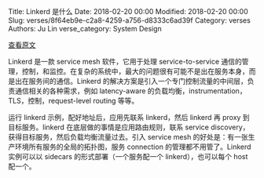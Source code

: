 Title: Linkerd 是什么
Date: 2018-02-20 00:00
Modified: 2018-02-20 00:00
Slug: verses/8f64eb9e-c2a8-4259-a756-d8333c6ad39f
Category: verses
Authors: Ju Lin
verse_category: System Design

[查看原文](https://linkerd.io/overview/what-is-linkerd/)

Linkerd 是一款 service mesh 软件，它用于处理 service-to-service 通信的管理，控制，和监控。在复杂的系统中，最大的问题很有可能不是出在服务本身，而是出在服务间的通信。Linkerd 的解决方案是引入一个专门控制流量的中间层，负责通信相关的各种需求，例如 latency-aware 的负载均衡，instrumentation，TLS，控制，request-level routing 等等。

运行 linkerd 示例，配好地址后，应用先联系 linkerd，然后 linkerd 再 proxy 到目标服务。linkerd 在底层做的事情是应用路由规则，联系 service discovery，获得目标服务，然后负载均衡流量过去。引入 service mesh 的好处是：有一张生产环境所有服务的全局的拓扑图，服务 connection 的管理都不用管了。Linkerd 实例可以以 sidecars 的形式部署（一个服务配一个 linkerd），也可以每个 host 配一个。
